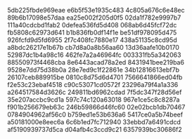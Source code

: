 5db225fbde969eae
e6b5f53e1935c483
4c805a676c6e48ec
89b6b17098e57daa
ea25e002f205d0f5
02da1f782e9997b7
111a40cdcbd1fab2
0defea536fd5d408
068ab6d45fcf72dc
fb5808c62973d641
b1b836fb0df14f1e
be51df978095d475
926fcfd9d5fd6955
2f7c408fc7880e17
438a51135c8cd95d
a8bdc26217e1b67b
cb7d8a0a8b56aa60
13d36aafe10b0170
52987dc1b4a98c16
462fe7a2a46964fc
003331fb5a342063
88550973f4468cba
8e6443acad78a2ed
8431941bee219ba6
9528e7dd75d38b0a
28e7ed9c1f22861e
34b12816613ebf7b
26107ceb889915be
0810c8d75d6d4701
7566641866ed04fb
f2e53c23ebaf4518
c90c53071cd0572f
23296a79f4a1a336
a264517584d3626c
249811bd6962cdad
7f5dc347f28d56ef
35e207accbc9cd1a
597c74c120a63018
967e1ce5c8c8287a
f901b256679eb63c
246b59866d46fc60
02e02bcb1db70467
0784904962af56c0
b759ed1e53b636a6
5417ce0a5b74beef
a50181000e8eec6a
6c6b1ed7fc712940
33ebbd7a6491cdcd
af5190939737d5ca
d04afb4c3ccd9c21
6357939bc30686f2
